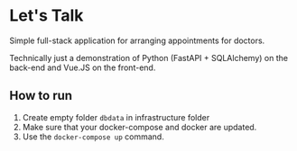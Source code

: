 # Let's Talk
Simple full-stack application for arranging appointments
for doctors.

Technically just a demonstration of Python (FastAPI + SQLAlchemy) on the back-end and Vue.JS on the front-end.

## How to run
1. Create empty folder `dbdata` in infrastructure folder
2. Make sure that your docker-compose and docker are updated.
3. Use the `docker-compose up` command.

